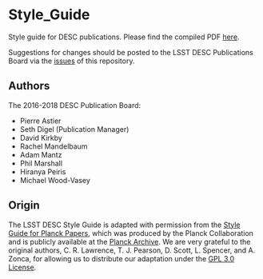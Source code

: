 # Style_Guide

Style guide for DESC publications. Please find the compiled PDF [here](https://github.com/LSSTDESC/Style_Guide/raw/compiled/Style_Guide.pdf).

Suggestions for changes should be posted to the LSST DESC Publications Board via the [issues](https://github.com/LSSTDESC/Style_Guide/issues/new?body=@LSSTDESC/pubboard) of this repository.

## Authors

The 2016-2018 DESC Publication Board:
* Pierre Astier
* Seth Digel (Publication Manager)
* David Kirkby
* Rachel Mandelbaum
* Adam Mantz
* Phil Marshall
* Hiranya Peiris
* Michael Wood-Vasey

## Origin

The LSST DESC Style Guide is adapted with permission from the [Style Guide for Planck Papers](https://www.cosmos.esa.int/documents/387566/387653/Planck_Style_Guide.pdf), which was produced by the Planck Collaboration and is publicly available at the [Planck Archive](https://www.cosmos.esa.int/web/planck/publications). We are very grateful to the original authors, C. R. Lawrence, T. J. Pearson, D. Scott, L. Spencer, and A. Zonca, for allowing us to distribute our adaptation under the [GPL 3.0 License](https://github.com/LSSTDESC/Style_Guide/blob/master/LICENSE).

